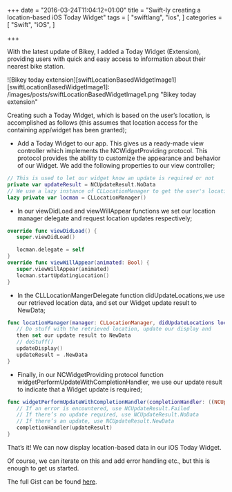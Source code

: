 +++
date = "2016-03-24T11:04:12+01:00"
title = "Swift-ly creating a location-based iOS Today Widget"
tags = [
    "swiftlang",
    "ios",
]
categories = [
    "Swift",
    "iOS",
]

+++

With the latest update of Bikey, I added a Today Widget (Extension), providing users with quick and easy access to information about their nearest bike station.

![Bikey today extension][swiftLocationBasedWidgetImage1]
[swiftLocationBasedWidgetImage1]: /images/posts/swiftLocationBasedWidgetImage1.png "Bikey today extension"

Creating such a Today Widget, which is based on the user’s location, is accomplished as follows (this assumes that location access for the containing app/widget has been granted);

* Add a Today Widget to our app. This gives us a ready-made view controller which implements the NCWidgetProviding protocol. This protocol provides the ability to customize the appearance and behavior of our Widget. We add the following properties to our view controller;

``` swift
// This is used to let our widget know an update is required or not
private var updateResult = NCUpdateResult.NoData
// We use a lazy instance of CLLocationManager to get the user's location
lazy private var locman = CLLocationManager()
```

* In our viewDidLoad and viewWillAppear functions we set our location manager delegate and request location updates respectively;


``` swift
override func viewDidLoad() {
   super.viewDidLoad()

   locman.delegate = self
}
override func viewWillAppear(animated: Bool) {          
   super.viewWillAppear(animated)
   locman.startUpdatingLocation()
}
```

* In the CLLLocationMangerDelegate function didUpdateLocations,we use our retrieved location data, and set our Widget update result to NewData;


``` swift
func locationManager(manager: CLLocationManager, didUpdateLocations locations: [CLLocation]) {
   // Do stuff with the retrieved location, update our display and  
   then set our update result to NewData
   // doStuff()
   updateDisplay()
   updateResult = .NewData
}
```
* Finally, in our NCWidgetProviding protocol function widgetPerformUpdateWithCompletionHandler, we use our update result to indicate that a Widget update is required;


```swift
func widgetPerformUpdateWithCompletionHandler(completionHandler: ((NCUpdateResult) -> Void)) {
   // If an error is encountered, use NCUpdateResult.Failed
   // If there’s no update required, use NCUpdateResult.NoData
   // If there’s an update, use NCUpdateResult.NewData
   completionHandler(updateResult)
}
```

That’s it! We can now display location-based data in our iOS Today Widget.

Of course, we can iterate on this and add error handling etc., but this is enough to get us started.

The full Gist can be found [here](https://gist.github.com/superpeteblaze/eca594903710ab032086).
